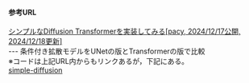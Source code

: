 #### 参考URL

<a href="https://zenn.dev/lilpacy/articles/cc4dee448568bf">シンプルなDiffusion Transformerを実装してみる[pacy, 2024/12/17公開, 2024/12/18更新]</a><br>
--- 条件付き拡散モデルをUNetの版とTransformerの版で比較<br>
※コードは上記URL内からもリンクあるが，下記にある。<br>
<a href="https://github.com/lilpacy/simple-diffusion/tree/main">simple-diffusion</a>
